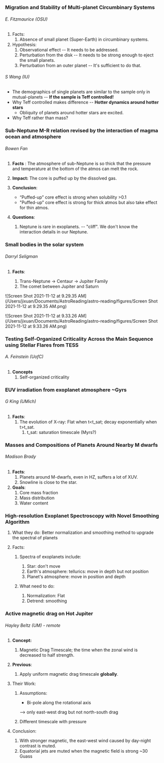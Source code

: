 ### Migration and Stability of Multi-planet Circumbinary Systems

###### E. Fitzmaurice (OSU)

1. Facts:
   1. Absence of small planet (Super-Earth) in circumbinary systems.
2. Hypothesis:
   1. Observational effect -- It needs to be addressed.
   2. Perturbation from the disk -- It needs to be strong enough to eject the small planets.
   3. Perturbation from an outer planet -- It's sufficient to do that.





###### S Wang (IU)

* The demographics of single planets are similar to the sample only in mutual-planets -- **If the sample is Teff controlled!**
* Why Teff controlled makes difference -- **Hotter dynamics around hotter stars**
  * Obliquity of planets around hotter stars are excited.
* Why Teff rather than mass?



### Sub-Neptune M-R relation revised by the interaction of magma ocean and atmosphere

###### Bowen Fan

1. **Facts** : The atmosphere of sub-Neptune is so thick that the pressure and temperature at the bottom of the atmos can melt the rock.
2. **Impact:** The core is puffed up by the dissolved gas.
3. **Conclusion**:  
   * “Puffed-up” core effect is strong when solubility >0.1
   * "Puffed-up" core effect is strong for thick atmos but also take effect for thin atmos.

4. **Questions**:
   1. Neptune is rare in exoplanets. -- "cliff". We don't know the interaction details in our Neptune.

### Small bodies in the solar system

###### Darryl Seligman

1. **Facts**:

   1. Trans-Neptune -> Centaur -> Jupiter Family
   2. The comet between Jupiter and Saturn

   

![Screen Shot 2021-11-12 at 9.29.35 AM](/Users/jixuan/Documents/AstroReading/astro-reading/figures/Screen Shot 2021-11-12 at 9.29.35 AM.png)

![Screen Shot 2021-11-12 at 9.33.26 AM](/Users/jixuan/Documents/AstroReading/astro-reading/figures/Screen Shot 2021-11-12 at 9.33.26 AM.png)



### Testing Self-Organized Criticality Across the Main Sequence using Stellar Flares from TESS

###### A. Feinstein (UofC)

1. **Concepts**
   1. Self-organized criticality



### EUV irradiation from exoplanet atmosphere ~Gyrs

###### G King (UMich)

1. **Facts**: 
   1. The evolution of X-ray: Flat when t<t_sat; decay exponentially when t>t_sat. 
      1. t_sat: saturation timescale (Myrs?)

### **Masses and Compositions of Planets Around Nearby M dwarfs**

###### Madison Brady

1. **Facts**:
   1. Planets around M-dwarfs, even in HZ, suffers a lot of XUV.
   2. Snowline is close to the star.
2. **Goals**:
   1. Core mass fraction
   2. Mass distribution
   3. Water content

### High-resolution Exoplanet Spectroscopy with Novel Smoothing Algorithm

1. What they do: Better normalization and smoothing method to upgrade the spectral of planets

2. Facts:

   1. Spectra of exoplanets include:
      1. Star: don't move
      2. Earth's atmosphere: tellurics: move in depth but not position
      3. Planet's atmosphere: move in position and depth

   2. What need to do:
      1. Normalization: Flat
      2. Detrend: smoothing



### Active magnetic drag on Hot Jupiter

###### Hayley Beltz (UM) - remote

1. **Concept:**

   1. Magnetic Drag Timescale; the time when the zonal wind is decreased to half strength.

2. **Previous**:

   1. Apply uniform magnetic drag timescale **globally**.

3. Their Work:

   1. Assumptions:

      * Bi-pole along the rotational axis

      --> only east-west drag but not north-south drag

   2. Different timescale with pressure

4. Conclusion:

   1. With stronger magnetic, the east-west wind caused by day-night contrast is muted.
   2. Equatorial jets are muted when the magnetic field is strong ~30 Guass







